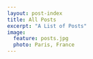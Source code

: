 ```yaml
---
layout: post-index
title: All Posts
excerpt: "A List of Posts"
image:
  feature: posts.jpg
  photo: Paris, France
---
```


